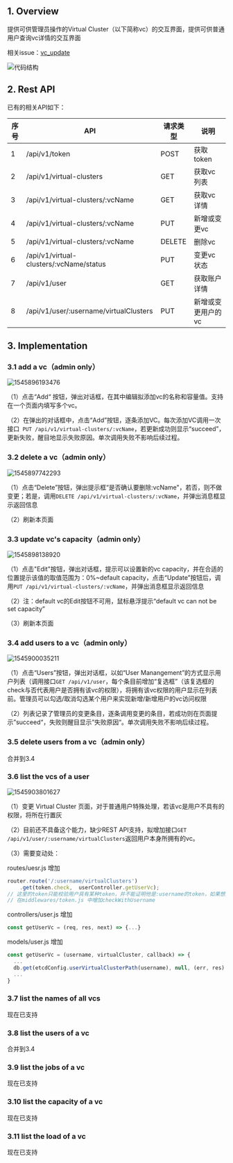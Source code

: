 ## 1. Overview

提供可供管理员操作的Virtual Cluster（以下简称vc）的交互界面，提供可供普通用户查询vc详情的交互界面

相关issue：[vc_update](https://github.com/Microsoft/pai/issues/1754)

![代码结构](./vc_management.png)



## 2. Rest API

已有的相关API如下：

| 序号 | API                                     | 请求类型 | 说明               |
| ---- | --------------------------------------- | -------- | ------------------ |
| 1    | /api/v1/token                           | POST     | 获取token          |
| 2    | /api/v1/virtual-clusters                | GET      | 获取vc列表         |
| 3    | /api/v1/virtual-clusters/:vcName        | GET      | 获取vc详情         |
| 4    | /api/v1/virtual-clusters/:vcName        | PUT      | 新增或变更vc       |
| 5    | /api/v1/virtual-clusters/:vcName        | DELETE   | 删除vc             |
| 6    | /api/v1/virtual-clusters/:vcName/status | PUT      | 变更vc状态         |
| 7    | /api/v1/user                            | GET      | 获取账户详情       |
| 8    | /api/v1/user/:username/virtualClusters  | PUT      | 新增或变更用户的vc |



## 3. Implementation

### 3.1 add a vc（admin only）

![1545896193476](./add_vc.png)

（1）点击“Add“ 按钮，弹出对话框，在其中编辑拟添加vc的名称和容量值。支持在一个页面内填写多个vc。

（2）在弹出的对话框中，点击“Add”按钮，逐条添加VC。每次添加VC调用一次接口` PUT /api/v1/virtual-clusters/:vcName`，若更新成功则显示“succeed”，更新失败，醒目地显示失败原因。单次调用失败不影响后续过程。

### 3.2 delete a vc（admin only）

![1545897742293](./delete_vc.png)

（1）点击“Delete”按钮，弹出提示框“是否确认要删除:vcName"，若否，则不做变更；若是，调用`DELETE /api/v1/virtual-clusters/:vcName`，并弹出消息框显示返回信息

（2）刷新本页面

### 3.3 update vc's capacity（admin only）

![1545898138920](./update_vc.png)

（1）点击"Edit"按钮，弹出对话框，提示可以设置新的vc capacity，并在合适的位置提示该值的取值范围为：0%~default capacity，点击“Update”按钮后，调用`PUT /api/v1/virtual-clusters/:vcName`，并弹出消息框显示返回信息

（2）注：default vc的Edit按钮不可用，鼠标悬浮提示“default vc can not be set capacity”

（3）刷新本页面

### 3.4 add users to a vc（admin only）

![1545900035211](./add_users_to_vc.png)

（1）点击“Users”按钮，弹出对话框，以如“User Manangement”的方式显示用户列表（调用接口`GET /api/v1/user`，每个条目前增加“复选框”（该复选框的check与否代表用户是否拥有该vc的权限），将拥有该vc权限的用户显示在列表前。管理员可以勾选/取消勾选某个用户来实现新增/新增用户的vc访问权限

（2）列表记录了管理员的变更条目，逐条调用变更的条目，若成功则在页面提示”succeed“，失败则醒目显示”失败原因“。单次调用失败不影响后续过程。

### 3.5 delete users from a vc（admin only）

合并到3.4

### 3.6 list the vcs of a user

![1545903801627](./list_vc.png)

（1）变更 Virtual Cluster 页面，对于普通用户特殊处理，若该vc是用户不具有的权限，将所在行置灰

（2）目前还不具备这个能力，缺少REST API支持，拟增加接口`GET /api/v1/user/:username/virtualClusters`返回用户本身所拥有的vc。

（3）需要变动处：

routes/uesr.js  增加

```javascript
router.route('/:username/virtualClusters')
    .get(token.check,  userController.getUserVc);
// 这里的token只能校验用户具有某种token，并不能证明他是:username的token，如果想这么做，还需要进一步优化：
// 在middlewares/token.js 中增加checkWithUsername
```
controllers/user.js 增加
```javascript
const getUserVc = (req, res, next) => {...}
```
models/user.js 增加
```javascript
const getUserVc = (username, virtualCluster, callback) => {
  ...
  db.get(etcdConfig.userVirtualClusterPath(username), null, (err, res) => {
  ...
}
```


### 3.7 list the names of all vcs

现在已支持

### 3.8 list the users of a vc

合并到3.4

### 3.9 list the jobs of a vc

现在已支持

### 3.10 list the capacity of a vc

现在已支持

### 3.11 list the load of a vc

现在已支持



